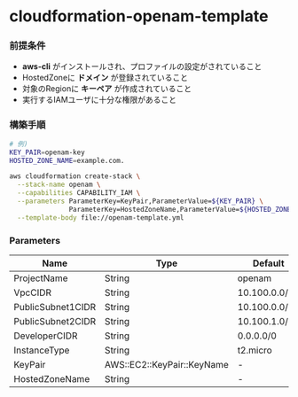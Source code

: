 # cloudformation-openam-template

### 前提条件

- **aws-cli** がインストールされ、プロファイルの設定がされていること
- HostedZoneに **ドメイン** が登録されていること
- 対象のRegionに **キーペア** が作成されていること
- 実行するIAMユーザに十分な権限があること

### 構築手順

```sh
# 例)
KEY_PAIR=openam-key
HOSTED_ZONE_NAME=example.com.

aws cloudformation create-stack \
  --stack-name openam \
  --capabilities CAPABILITY_IAM \
  --parameters ParameterKey=KeyPair,ParameterValue=${KEY_PAIR} \
               ParameterKey=HostedZoneName,ParameterValue=${HOSTED_ZONE_NAME} \
  --template-body file://openam-template.yml
```

### Parameters

|Name|Type|Default|
|--|--|--|
|ProjectName|String|openam|
|VpcCIDR|String|10.100.0.0/16|
|PublicSubnet1CIDR|String|10.100.0.0/24|
|PublicSubnet2CIDR|String|10.100.1.0/24|
|DeveloperCIDR|String|0.0.0.0/0|
|InstanceType|String|t2.micro|
|KeyPair|AWS::EC2::KeyPair::KeyName|-|
|HostedZoneName|String|-|

